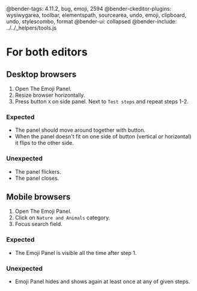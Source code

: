 @bender-tags: 4.11.2, bug, emoji, 2594
@bender-ckeditor-plugins: wysiwygarea, toolbar, elementspath, sourcearea, undo, emoji, clipboard, undo, stylescombo, format
@bender-ui: collapsed
@bender-include: ../../_helpers/tools.js

# For both editors

## Desktop browsers

1. Open The Emoji Panel.
1. Resize browser horizontally.
1. Press button `X` on side panel. Next to `Test steps` and repeat steps 1-2.

### Expected

- The panel should move around together with button.
- When the panel doesn't fit on one side of button (vertical or horizontal) it flips to the other side.

### Unexpected

- The panel flickers.
- The panel closes.

## Mobile browsers

1. Open The Emoji Panel.
1. Click on `Nature and Animals` category.
1. Focus search field.

### Expected

- The Emoji Panel is visible all the time after step 1.

### Unexpected

- Emoji Panel hides and shows again at least once at any of given steps.

